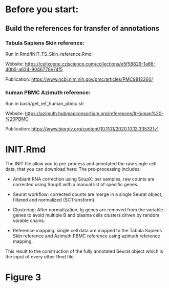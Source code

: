 # Before you start:

## Build the references for transfer of annotations

### Tabula Sapiens Skin reference:

Run in Rmd/INIT_TS_Skin_reference.Rmd

Website: https://cellxgene.cziscience.com/collections/e5f58829-1a66-40b5-a624-9046778e74f5

Publication: https://www.ncbi.nlm.nih.gov/pmc/articles/PMC9812260/

### human PBMC Azimuth reference:

Run in bash/get_ref_human_pbmc.sh

Website: https://azimuth.hubmapconsortium.org/references/#Human%20-%20PBMC

Publication: https://www.biorxiv.org/content/10.1101/2020.10.12.335331v1

# INIT.Rmd

The INIT file allow you to pre-process and annotated the raw single cell data, that you can download here:
The pre-processing includes:

- Ambiant RNA correction using SoupX: per samples, raw counts are corrected using SoupX with a manual list of specific genes.

- Seurat workflow: corrected counts are merge in a single Seurat object, filtered and normalized (SCTransform). 

- Clustering: After normalization, Ig genes are removed from the variable genes to avoid multiple B and plasma cells clusters driven by random varable chains.

- Reference mapping: single cell data are mapped to the Tabula Sapiens Skin reference and Azimuth PBMC reference using azimuth reference mapping.

This result to the construction of the fully annotated Seurat object which is the input of every other Rmd file.

# Figure 3

